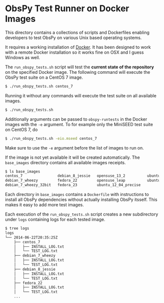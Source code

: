# ObsPy Test Runner on Docker Images

This directory contains a collections of scripts and Dockerfiles enabling
developers to test ObsPy on various Unix based operating systems.

It requires a working installation of [Docker](https://www.docker.com/). It has
been designed to work with a remote Docker installation so it works fine on OSX
and I guess Windows as well.

The `run_obspy_tests.sh` script will test the **current state of the
repository** on the specified Docker image. The following command will execute
the ObsPy test suite on a CentOS 7 image.


```bash
$ ./run_obspy_tests.sh centos_7
```

Running it without any commands will execute the test suite on all available images.

```bash
$ ./run_obspy_tests.sh
```

Additionally arguments can be passed to `obspy-runtests` in the Docker images
with the `-e` argument. To for example only the MiniSEED test suite on CentOS
7, do

```bash
$ ./run_obspy_tests.sh -eio.mseed centos_7
```

Make sure to use the `-e` argument before the list of images to run on.

If the image is not yet available it will be created automatically. The
`base_images` directory contains all available images receipts.

```bash
$ ls base_images
centos_7                debian_8_jessie   opensuse_13_2          ubuntu_14_04_trusty
debian_7_wheezy         fedora_22         opensuse_leap          ubuntu_15_10_wily
debian_7_wheezy_32bit   fedora_23         ubuntu_12_04_precise
```

Each directory in `base_images` contains a `Dockerfile` with instructions to
install all ObsPy dependencies without actually installing ObsPy itsself. This
makes it easy to add more test images.

Each execution of the `run_obspy_tests.sh` script creates a new subdirectory
under `logs` containing logs for each tested image.

```bash
$ tree logs
logs
└── 2014-06-22T20:35:25Z
    ├── centos_7
    │   ├── INSTALL_LOG.txt
    │   └── TEST_LOG.txt
    ├── debian_7_wheezy
    │   ├── INSTALL_LOG.txt
    │   └── TEST_LOG.txt
    ├── debian_8_jessie
    │   ├── INSTALL_LOG.txt
    │   └── TEST_LOG.txt
    ├── fedora_22
    │   ├── INSTALL_LOG.txt
    │   └── TEST_LOG.txt
    ...
```

